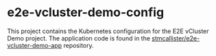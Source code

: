 # e2e-vcluster-demo-config

This project contains the Kubernetes configuration for the E2E vCluster Demo project. The application code is found in the [stmcallister/e2e-vcluster-demo-app](https://github.com/stmcallister/e2e-vcluster-demo-app) repository.
